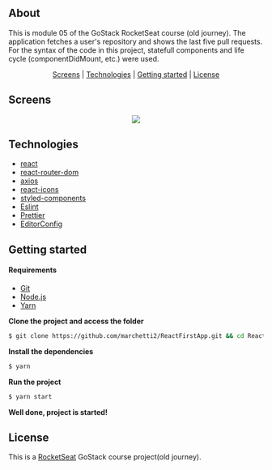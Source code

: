 <h2>About</h2>

This is module 05 of the GoStack RocketSeat course (old journey). 
The application fetches a user's repository and shows the last five pull requests. For the syntax of the code in this project, statefull components and life cycle (componentDidMount, etc.) were used.

<p align="center">
 <a href="#screens">Screens</a> | <a href="#technologies">Technologies</a> | <a href="#started">Getting started</a> | <a href="#license">License</a>
</p>

<h2 id="screens">Screens</h2>

<p align="center">
  <img src="https://media.giphy.com/media/3r7BJ8Jo1xLiMf0XGT/giphy.gif">
</p>

<h2 id="technologies">Technologies</h2>

- [react](https://reactjs.org)
- [react-router-dom](https://reactrouter.com)
- [axios](https://github.com/axios/axios)
- [react-icons](https://react-icons.github.io/react-icons/)
- [styled-components](https://styled-components.com)
- [Eslint](https://eslint.org/)
- [Prettier](https://prettier.io/)
- [EditorConfig](https://editorconfig.org/)

<h2 id="started">Getting started</h2>

<h4>Requirements</h4>

- [Git](https://git-scm.com) 
- [Node.js](https://nodejs.org/en/) 
- [Yarn](https://classic.yarnpkg.com/)

**Clone the project and access the folder**
```bash
$ git clone https://github.com/marchetti2/ReactFirstApp.git && cd ReactFirstApp
```

**Install the dependencies**
```bash
$ yarn
```
**Run the project**
```bash
$ yarn start
```
**Well done, project is started!**

<h2 id="license">License</h2>

This is a [RocketSeat](http://rocketseat.com.br) GoStack course project(old journey).
